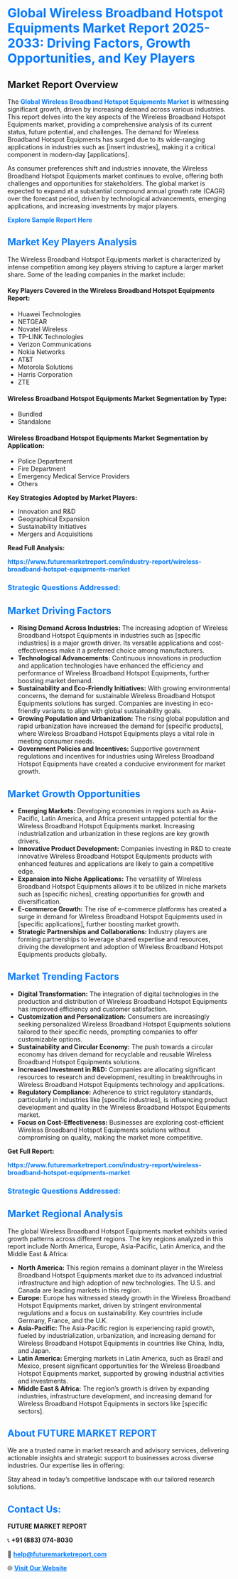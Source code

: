 <h1 style="color: #007BFF;">Global Wireless Broadband Hotspot Equipments Market Report 2025-2033: Driving Factors, Growth Opportunities, and Key Players</h1>

<section id="overview">
<h2>Market Report Overview</h2>
<p>The <a href="https://www.futuremarketreport.com/industry-report/wireless-broadband-hotspot-equipments-market" style="color: #007BFF; text-decoration: none;"><strong>Global Wireless Broadband Hotspot Equipments Market</strong></a> is witnessing significant growth, driven by increasing demand across various industries. This report delves into the key aspects of the Wireless Broadband Hotspot Equipments market, providing a comprehensive analysis of its current status, future potential, and challenges. The demand for Wireless Broadband Hotspot Equipments has surged due to its wide-ranging applications in industries such as [insert industries], making it a critical component in modern-day [applications].</p>
<p>As consumer preferences shift and industries innovate, the Wireless Broadband Hotspot Equipments market continues to evolve, offering both challenges and opportunities for stakeholders. The global market is expected to expand at a substantial compound annual growth rate (CAGR) over the forecast period, driven by technological advancements, emerging applications, and increasing investments by major players.</p>
</section>

<section id="overview">
<p><a href="https://www.futuremarketreport.com/request-sample/reportId=105794" style="color: #007BFF; text-decoration: none;"><strong>Explore Sample Report Here</strong></a></p>
</section>

<section id="key-players">
<h2 style="color: #007BFF;">Market Key Players Analysis</h2>
<p>The Wireless Broadband Hotspot Equipments market is characterized by intense competition among key players striving to capture a larger market share. Some of the leading companies in the market include:</p>
<h4>Key Players Covered in the Wireless Broadband Hotspot Equipments Report:</h4>
<ul><li>Huawei Technologies</li><li>NETGEAR</li><li>Novatel Wireless</li><li>TP-LINK Technologies</li><li>Verizon Communications</li><li>Nokia Networks</li><li>AT&amp;T</li><li>Motorola Solutions</li><li>Harris Corporation</li><li>ZTE</li></ul>
<h4>Wireless Broadband Hotspot Equipments Market Segmentation by Type:</h4>
<ul><li>Bundled</li><li>Standalone</li></ul>

<h4>Wireless Broadband Hotspot Equipments Market Segmentation by Application:</h4>
<ul><li>Police Department</li><li>Fire Department</li><li>Emergency Medical Service Providers</li><li>Others</li></ul>
<p><strong>Key Strategies Adopted by Market Players:</strong></p>
<ul>
<li>Innovation and R&D</li>
<li>Geographical Expansion</li>
<li>Sustainability Initiatives</li>
<li>Mergers and Acquisitions</li>
</ul>
</section>

<section>
<p><strong>Read Full Analysis: </strong></p><a href="https://www.futuremarketreport.com/industry-report/wireless-broadband-hotspot-equipments-market" style="color: #007BFF; text-decoration: none;"><strong>https://www.futuremarketreport.com/industry-report/wireless-broadband-hotspot-equipments-market</strong></a>
<h3 style="color: #007BFF;">Strategic Questions Addressed:</h3>
</section>

<section id="driving-factors">
<h2 style="color: #007BFF;">Market Driving Factors</h2>
<ul>
<li><strong>Rising Demand Across Industries:</strong> The increasing adoption of Wireless Broadband Hotspot Equipments in industries such as [specific industries] is a major growth driver. Its versatile applications and cost-effectiveness make it a preferred choice among manufacturers.</li>
<li><strong>Technological Advancements:</strong> Continuous innovations in production and application technologies have enhanced the efficiency and performance of Wireless Broadband Hotspot Equipments, further boosting market demand.</li>
<li><strong>Sustainability and Eco-Friendly Initiatives:</strong> With growing environmental concerns, the demand for sustainable Wireless Broadband Hotspot Equipments solutions has surged. Companies are investing in eco-friendly variants to align with global sustainability goals.</li>
<li><strong>Growing Population and Urbanization:</strong> The rising global population and rapid urbanization have increased the demand for [specific products], where Wireless Broadband Hotspot Equipments plays a vital role in meeting consumer needs.</li>
<li><strong>Government Policies and Incentives:</strong> Supportive government regulations and incentives for industries using Wireless Broadband Hotspot Equipments have created a conducive environment for market growth.</li>
</ul>
</section>

<section id="growth-opportunities">
<h2 style="color: #007BFF;">Market Growth Opportunities</h2>
<ul>
<li><strong>Emerging Markets:</strong> Developing economies in regions such as Asia-Pacific, Latin America, and Africa present untapped potential for the Wireless Broadband Hotspot Equipments market. Increasing industrialization and urbanization in these regions are key growth drivers.</li>
<li><strong>Innovative Product Development:</strong> Companies investing in R&D to create innovative Wireless Broadband Hotspot Equipments products with enhanced features and applications are likely to gain a competitive edge.</li>
<li><strong>Expansion into Niche Applications:</strong> The versatility of Wireless Broadband Hotspot Equipments allows it to be utilized in niche markets such as [specific niches], creating opportunities for growth and diversification.</li>
<li><strong>E-commerce Growth:</strong> The rise of e-commerce platforms has created a surge in demand for Wireless Broadband Hotspot Equipments used in [specific applications], further boosting market growth.</li>
<li><strong>Strategic Partnerships and Collaborations:</strong> Industry players are forming partnerships to leverage shared expertise and resources, driving the development and adoption of Wireless Broadband Hotspot Equipments products globally.</li>
</ul>
</section>

<section id="trending-factors">
<h2 style="color: #007BFF;">Market Trending Factors</h2>
<ul>
<li><strong>Digital Transformation:</strong> The integration of digital technologies in the production and distribution of Wireless Broadband Hotspot Equipments has improved efficiency and customer satisfaction.</li>
<li><strong>Customization and Personalization:</strong> Consumers are increasingly seeking personalized Wireless Broadband Hotspot Equipments solutions tailored to their specific needs, prompting companies to offer customizable options.</li>
<li><strong>Sustainability and Circular Economy:</strong> The push towards a circular economy has driven demand for recyclable and reusable Wireless Broadband Hotspot Equipments solutions.</li>
<li><strong>Increased Investment in R&D:</strong> Companies are allocating significant resources to research and development, resulting in breakthroughs in Wireless Broadband Hotspot Equipments technology and applications.</li>
<li><strong>Regulatory Compliance:</strong> Adherence to strict regulatory standards, particularly in industries like [specific industries], is influencing product development and quality in the Wireless Broadband Hotspot Equipments market.</li>
<li><strong>Focus on Cost-Effectiveness:</strong> Businesses are exploring cost-efficient Wireless Broadband Hotspot Equipments solutions without compromising on quality, making the market more competitive.</li>
</ul>
</section>

<section>
<p><strong>Get Full Report: </strong></p><a href="https://www.futuremarketreport.com/industry-report/wireless-broadband-hotspot-equipments-market" style="color: #007BFF; text-decoration: none;"><strong>https://www.futuremarketreport.com/industry-report/wireless-broadband-hotspot-equipments-market</strong></a>
<h3 style="color: #007BFF;">Strategic Questions Addressed:</h3>
</section>


<section id="regional-analysis">
<h2 style="color: #007BFF;">Market Regional Analysis</h2>
<p>The global Wireless Broadband Hotspot Equipments market exhibits varied growth patterns across different regions. The key regions analyzed in this report include North America, Europe, Asia-Pacific, Latin America, and the Middle East & Africa:</p>
<ul>
<li><strong>North America:</strong> This region remains a dominant player in the Wireless Broadband Hotspot Equipments market due to its advanced industrial infrastructure and high adoption of new technologies. The U.S. and Canada are leading markets in this region.</li>
<li><strong>Europe:</strong> Europe has witnessed steady growth in the Wireless Broadband Hotspot Equipments market, driven by stringent environmental regulations and a focus on sustainability. Key countries include Germany, France, and the U.K.</li>
<li><strong>Asia-Pacific:</strong> The Asia-Pacific region is experiencing rapid growth, fueled by industrialization, urbanization, and increasing demand for Wireless Broadband Hotspot Equipments in countries like China, India, and Japan.</li>
<li><strong>Latin America:</strong> Emerging markets in Latin America, such as Brazil and Mexico, present significant opportunities for the Wireless Broadband Hotspot Equipments market, supported by growing industrial activities and investments.</li>
<li><strong>Middle East & Africa:</strong> The region’s growth is driven by expanding industries, infrastructure development, and increasing demand for Wireless Broadband Hotspot Equipments in sectors like [specific sectors].</li>
</ul>
</section>

<footer>
<h2 style="color: #007BFF;">About FUTURE MARKET REPORT</h2>
<p>We are a trusted name in market research and advisory services, delivering actionable insights and strategic support to businesses across diverse industries. Our expertise lies in offering:</p>

<p>Stay ahead in today’s competitive landscape with our tailored research solutions.</p>

<h2 style="color: #007BFF;">Contact Us:</h2>
<p><strong>FUTURE MARKET REPORT</strong></p>
<p>📞 <strong>+91 (883) 074-8030</strong></p>
<p>📧 <strong><a href="mailto:help@futuremarketreport.com" style="color: #007BFF;">help@futuremarketreport.com</a></strong></p>
<p>🌐 <strong><a href="https://www.futuremarketreport.com/" style="color: #007BFF;">Visit Our Website</a></strong></p>
</footer>